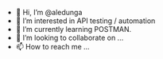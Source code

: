 - 👋 Hi, I’m @aledunga
- 👀 I’m interested in API testing / automation
- 🌱 I’m currently learning POSTMAN.
- 💞️ I’m looking to collaborate on ...
- 📫 How to reach me ...

<!---
aledunga/aledunga is a ✨ special ✨ repository because its `README.md` (this file) appears on your GitHub profile.
You can click the Preview link to take a look at your changes.
--->
